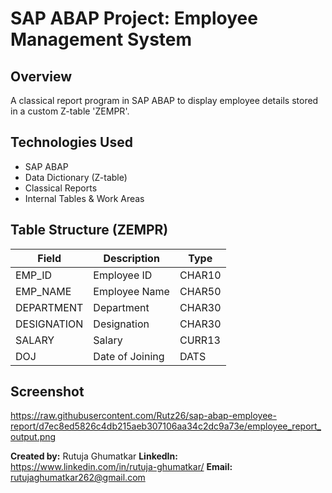 # SAP ABAP Project: Employee Management System

## Overview
A classical report program in SAP ABAP to display employee details stored in a custom Z-table 'ZEMPR'.

## Technologies Used
- SAP ABAP
- Data Dictionary (Z-table)
- Classical Reports
- Internal Tables & Work Areas

## Table Structure (ZEMPR)
| Field        | Description       | Type     |
|--------------|-------------------|----------|
| EMP_ID       | Employee ID       | CHAR10   |
| EMP_NAME     | Employee Name     | CHAR50   |
| DEPARTMENT   | Department        | CHAR30   |
| DESIGNATION  | Designation       | CHAR30   |
| SALARY       | Salary            | CURR13   |
| DOJ          | Date of Joining   | DATS     |

## Screenshot
https://raw.githubusercontent.com/Rutz26/sap-abap-employee-report/d7ec8ed5826c4db215aeb307106aa34c2dc9a73e/employee_report_output.png

**Created by:** Rutuja Ghumatkar
**LinkedIn:**  https://www.linkedin.com/in/rutuja-ghumatkar/
**Email:** rutujaghumatkar262@gmail.com




